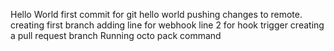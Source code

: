 Hello World first commit for git 
hello world pushing changes to remote.
creating first branch
adding line for webhook
line 2 for hook trigger
creating a pull request branch
Running octo pack command
